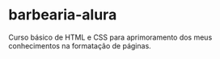 # barbearia-alura
Curso básico de HTML e CSS para aprimoramento dos meus conhecimentos na formatação de páginas.
